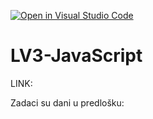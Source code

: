 [![Open in Visual Studio Code](https://classroom.github.com/assets/open-in-vscode-2e0aaae1b6195c2367325f4f02e2d04e9abb55f0b24a779b69b11b9e10269abc.svg)](https://classroom.github.com/online_ide?assignment_repo_id=19339312&assignment_repo_type=AssignmentRepo)
# LV3-JavaScript

LINK:

Zadaci su dani u predlošku:
